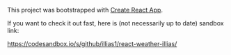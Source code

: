 This project was bootstrapped with [Create React App](https://github.com/facebook/create-react-app).


If you want to check it out fast, here is (not necessarily up to date) sandbox link:

https://codesandbox.io/s/github/illias1/react-weather-illias/
